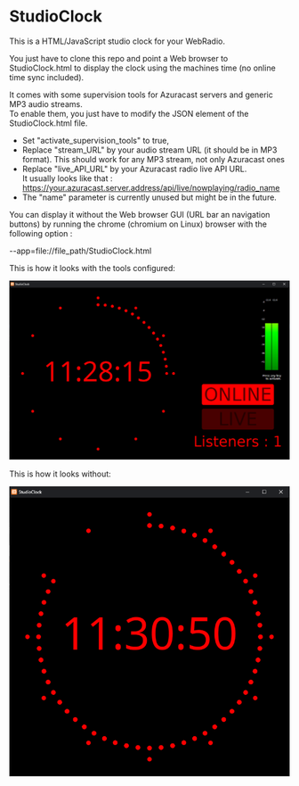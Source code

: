 # StudioClock

This is a HTML/JavaScript studio clock for your WebRadio.

You just have to clone this repo and point a Web browser to StudioClock.html to display the clock using the machines time (no online time sync included).

It comes with some supervision tools for Azuracast servers and generic MP3 audio streams.  
To enable them, you just have to modify the JSON element of the StudioClock.html file.
* Set "activate_supervision_tools" to true,
* Replace "stream_URL" by your audio stream URL (it should be in MP3 format). This should work for any MP3 stream, not only Azuracast ones
* Replace "live_API_URL" by your Azuracast radio live API URL.  
It usually looks like that : https://your.azuracast.server.address/api/live/nowplaying/radio_name
* The "name" parameter is currently unused but might be in the future.

You can display it without the Web browser GUI (URL bar an navigation buttons) by running the chrome (chromium on Linux) browser with the following option :

  --app=file://file_path/StudioClock.html

This is how it looks with the tools configured:

![Screen capture of the clock with the supervision tools](Documentation/StudioClock-SupervisionToolsConfigured.PNG)

This is how it looks without:

![Screen capture of the clock without the supervision tools](Documentation/StudioClock.PNG)
